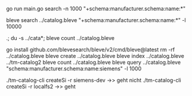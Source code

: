 go run main.go search -n 1000 "+schema\:manufacturer.schema\:name:*"

bleve search ../catalog.bleve "+schema\:manufacturer.schema\:name:*" -l 10000

.; du -s ../cata*; bleve count ../catalog.bleve


go install github.com/blevesearch/bleve/v2/cmd/bleve@latest
rm -rf ../catalog.bleve
bleve create ../catalog.bleve
bleve index ../catalog.bleve ../tm-catalog2
bleve count ../catalog.bleve
bleve query ../catalog.bleve "schema\:manufacturer.schema\:name:siemens" -l 1000

./tm-catalog-cli createSi -r siemens-dev ->> geht nicht
./tm-catalog-cli createSi -r localfs2 ->> geht